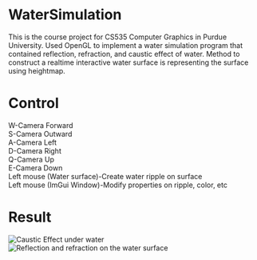 # WaterSimulation
This is the course project for CS535 Computer Graphics in Purdue University. Used OpenGL to implement a water simulation program that contained reflection, refraction, and caustic effect of water. Method to construct a realtime interactive water surface is representing the surface using heightmap.
# Control
W-Camera Forward <br />
S-Camera Outward <br />
A-Camera Left <br />
D-Camera Right <br />
Q-Camera Up <br />
E-Camera Down <br />
Left mouse (Water surface)-Create water ripple on surface <br />
Left mouse (ImGui Window)-Modify properties on ripple, color, etc <br />
# Result
![Caustic Effect under water](/caustic.gif) <br />
![Reflection and refraction on the water surface](/surface.gif)
